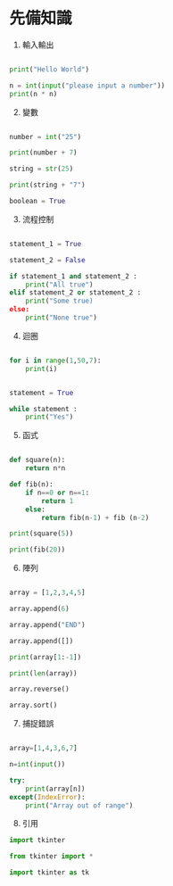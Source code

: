 # 先備知識

1. 輸入輸出
``` python

print("Hello World")

n = int(input("please input a number"))
print(n * n)

```

2. 變數

``` python

number = int("25")

print(number + 7)

string = str(25)

print(string + "7")

boolean = True

```
3. 流程控制
```python

statement_1 = True

statement_2 = False

if statement_1 and statement_2 :
    print("All true")
elif statement_2 or statement_2 :
    print("Some true)
else:
    print("None true")

```

4. 迴圈
```python

for i in range(1,50,7):
    print(i)


statement = True

while statement :
    print("Yes")


```

5. 函式
```python

def square(n):
    return n*n

def fib(n):
    if n==0 or n==1:
        return 1
    else:
        return fib(n-1) + fib (n-2) 

print(square(5))

print(fib(20))

```

6. 陣列
```python

array = [1,2,3,4,5]

array.append(6)

array.append("END")

array.append([])

print(array[1:-1])

print(len(array))

array.reverse()

array.sort()

```

7. 捕捉錯誤
```python

array=[1,4,3,6,7]

n=int(input())

try:
    print(array[n])
except(IndexError):
    print("Array out of range")

```
8. 引用
```python
import tkinter

from tkinter import *

import tkinter as tk
```



